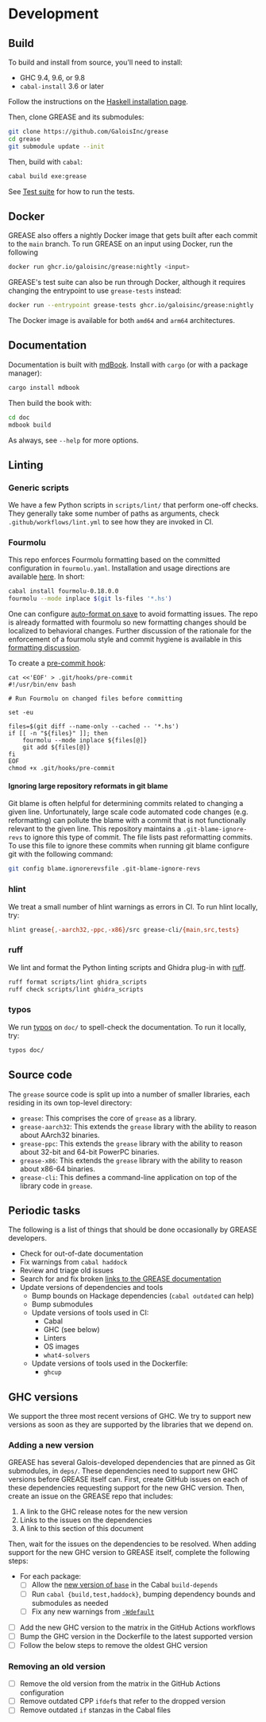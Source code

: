 # Development

## Build

To build and install from source, you'll need to install:

- GHC 9.4, 9.6, or 9.8
- `cabal-install` 3.6 or later

Follow the instructions on the [Haskell installation page][install-haskell].

[install-haskell]: https://www.haskell.org/downloads/

Then, clone GREASE and its submodules:

```sh
git clone https://github.com/GaloisInc/grease
cd grease
git submodule update --init
```

Then, build with `cabal`:

```sh
cabal build exe:grease
```

See [Test suite](tests.md) for how to run the tests.

## Docker

GREASE also offers a nightly Docker image that gets built after each commit to
the `main` branch. To run GREASE on an input using Docker, run the following

```sh
docker run ghcr.io/galoisinc/grease:nightly <input>
```

GREASE's test suite can also be run through Docker, although it requires
changing the entrypoint to use `grease-tests` instead:

```sh
docker run --entrypoint grease-tests ghcr.io/galoisinc/grease:nightly
```

The Docker image is available for both `amd64` and `arm64` architectures.

## Documentation

Documentation is built with [mdBook]. Install with `cargo` (or with a package
manager):

[mdBook]: https://rust-lang.github.io/mdBook/

```sh
cargo install mdbook
```

Then build the book with:

```sh
cd doc
mdbook build
```

As always, see `--help` for more options.

## Linting

### Generic scripts

We have a few Python scripts in `scripts/lint/` that perform one-off
checks. They generally take some number of paths as arguments, check
`.github/workflows/lint.yml` to see how they are invoked in CI.

### Fourmolu

This repo enforces Fourmolu formatting based on the committed configuration in `fourmolu.yaml`. Installation and usage directions are available
[here](https://github.com/fourmolu/fourmolu). In short:

```sh
cabal install fourmolu-0.18.0.0
fourmolu --mode inplace $(git ls-files '*.hs')
```

One can configure [auto-format on save](https://code.visualstudio.com/docs/editing/codebasics#_formatting) to avoid formatting issues.
The repo is already formatted with fourmolu so new formatting changes should be localized to behavioral changes. Further discussion of the rationale for the enforcement of a fourmolu style and commit hygiene is available in this [formatting discussion](./formatting.md).

To create a [pre-commit hook](https://git-scm.com/docs/githooks#_pre_commit):
```
cat <<'EOF' > .git/hooks/pre-commit
#!/usr/bin/env bash

# Run Fourmolu on changed files before committing

set -eu

files=$(git diff --name-only --cached -- '*.hs')
if [[ -n "${files}" ]]; then
    fourmolu --mode inplace ${files[@]}
    git add ${files[@]}
fi
EOF
chmod +x .git/hooks/pre-commit
```

#### Ignoring large repository reformats in git blame

Git blame is often helpful for determining commits related to changing a given line. Unfortunately, large scale code automated code changes (e.g. reformatting) can pollute the blame with a commit that is not functionally relevant to the given line. This repository maintains a `.git-blame-ignore-revs` to ignore this type of commit. The file lists past reformatting commits. To use this file to ignore these commits when running git blame configure git with the following command:

```sh
git config blame.ignorerevsfile .git-blame-ignore-revs
```

### hlint

We treat a small number of hlint warnings as errors in CI. To run hlint locally, try:

```sh
hlint grease{,-aarch32,-ppc,-x86}/src grease-cli/{main,src,tests}
```

### ruff

We lint and format the Python linting scripts and Ghidra plug-in with [ruff].

```sh
ruff format scripts/lint ghidra_scripts
ruff check scripts/lint ghidra_scripts
```

[ruff]: https://docs.astral.sh/ruff/

### typos

We run [typos] on `doc/` to spell-check the documentation. To run it locally,
try:

```bash
typos doc/
```

[typos]: https://github.com/crate-ci/typos

## Source code

The `grease` source code is split up into a number of smaller libraries, each
residing in its own top-level directory:

* `grease`: This comprises the core of `grease` as a library.
* `grease-aarch32`: This extends the `grease` library with the ability to reason
  about AArch32 binaries.
* `grease-ppc`: This extends the `grease` library with the ability to reason
  about 32-bit and 64-bit PowerPC binaries.
* `grease-x86`: This extends the `grease` library with the ability to reason
  about x86-64 binaries.
* `grease-cli`: This defines a command-line application on top of the library
  code in `grease`.

## Periodic tasks

The following is a list of things that should be done occasionally by GREASE
developers.

- Check for out-of-date documentation
- Fix warnings from `cabal haddock`
- Review and triage old issues
- Search for and fix broken [links to the GREASE documentation]
- Update versions of dependencies and tools
  - Bump bounds on Hackage dependencies (`cabal outdated` can help)
  - Bump submodules
  - Update versions of tools used in CI:
    - Cabal
    - GHC (see below)
    - Linters
    - OS images
    - `what4-solvers`
  - Update versions of tools used in the Dockerfile:
    - `ghcup`

[links to the GREASE documentation]: https://github.com/search?q=owner%3AGaloisInc+%2Fgaloisinc.github.io%5C%2Fgrease%5C%2F%2F&type=code

## GHC versions

We support the three most recent versions of GHC.
We try to support new versions as soon as they are supported by the libraries that we depend on.

### Adding a new version

GREASE has several Galois-developed dependencies that are pinned as Git submodules, in `deps/`.
These dependencies need to support new GHC versions before GREASE itself can.
First, create GitHub issues on each of these dependencies requesting support for the new GHC version.
Then, create an issue on the GREASE repo that includes:

1. A link to the GHC release notes for the new version
2. Links to the issues on the dependencies
3. A link to this section of this document

Then, wait for the issues on the dependencies to be resolved.
When adding support for the new GHC version to GREASE itself, complete the following steps:

- For each package:
  - [ ] Allow the [new version of `base`][base] in the Cabal `build-depends`
  - [ ] Run `cabal {build,test,haddock}`, bumping dependency bounds and submodules as needed
  - [ ] Fix any new warnings from [`-Wdefault`][wdefault]
- [ ] Add the new GHC version to the matrix in the GitHub Actions workflows
- [ ] Bump the GHC version in the Dockerfile to the latest supported version
- [ ] Follow the below steps to remove the oldest GHC version

[base]: https://gitlab.haskell.org/ghc/ghc/-/wikis/commentary/libraries/version-history
[wdefault]: https://downloads.haskell.org/ghc/latest/docs/users_guide/using-warnings.html#ghc-flag-Wdefault

### Removing an old version

- [ ] Remove the old version from the matrix in the GitHub Actions configuration
- [ ] Remove outdated CPP `ifdef`s that refer to the dropped version
- [ ] Remove outdated `if` stanzas in the Cabal files

<!-- Copyright (c) Galois, Inc. 2024. -->
